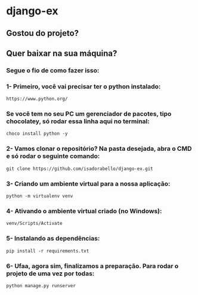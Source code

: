 # django-ex

## Gostou do projeto? 
## Quer baixar na sua máquina?

### Segue o fio de como fazer isso:

### 1- Primeiro, você vai precisar ter o python instalado:
```
https://www.python.org/
``` 
### Se você tem no seu PC um gerenciador de pacotes, tipo chocolatey, só rodar essa linha aqui no terminal:
```
choco install python -y
``` 

### 2- Vamos clonar o repositório? Na pasta desejada, abra o CMD e só rodar o seguinte comando:
```
git clone https://github.com/isadorabello/django-ex.git
``` 

### 3- Criando um ambiente virtual para a nossa aplicação:
```
python -m virtualenv venv
``` 

### 4- Ativando o ambiente virtual criado (no Windows):
```
venv/Scripts/Activate
``` 

### 5- Instalando as dependências:
```
pip install -r requirements.txt
``` 

### 6- Ufaa, agora sim, finalizamos a preparação. Para rodar o projeto de uma vez por todas:
```
python manage.py runserver
``` 


